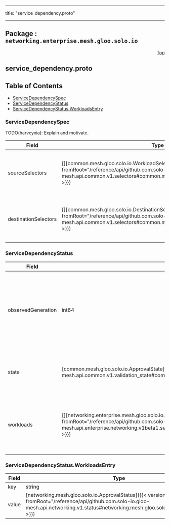 
---

title: "service_dependency.proto"

---

## Package : `networking.enterprise.mesh.gloo.solo.io`



<a name="top"></a>

<a name="API Reference for service_dependency.proto"></a>
<p align="right"><a href="#top">Top</a></p>

## service_dependency.proto


## Table of Contents
  - [ServiceDependencySpec](#networking.enterprise.mesh.gloo.solo.io.ServiceDependencySpec)
  - [ServiceDependencyStatus](#networking.enterprise.mesh.gloo.solo.io.ServiceDependencyStatus)
  - [ServiceDependencyStatus.WorkloadsEntry](#networking.enterprise.mesh.gloo.solo.io.ServiceDependencyStatus.WorkloadsEntry)







<a name="networking.enterprise.mesh.gloo.solo.io.ServiceDependencySpec"></a>

### ServiceDependencySpec
TODO(harveyxia): Explain and motivate.


| Field | Type | Label | Description |
| ----- | ---- | ----- | ----------- |
| sourceSelectors | [][common.mesh.gloo.solo.io.WorkloadSelector]({{< versioned_link_path fromRoot="/reference/api/github.com.solo-io.gloo-mesh.api.common.v1.selectors#common.mesh.gloo.solo.io.WorkloadSelector" >}}) | repeated | Select the traffic sources (i.e. Workloads) for this network ServiceDependency. If omitted, selects all Workloads. |
  | destinationSelectors | [][common.mesh.gloo.solo.io.DestinationSelector]({{< versioned_link_path fromRoot="/reference/api/github.com.solo-io.gloo-mesh.api.common.v1.selectors#common.mesh.gloo.solo.io.DestinationSelector" >}}) | repeated | Select the traffic targets (i.e. Destination) for this network ServiceDependency. If omitted, selects all Destinations. |
  





<a name="networking.enterprise.mesh.gloo.solo.io.ServiceDependencyStatus"></a>

### ServiceDependencyStatus



| Field | Type | Label | Description |
| ----- | ---- | ----- | ----------- |
| observedGeneration | int64 |  | The most recent generation observed in the the ServiceDependency metadata. If the observedGeneration does not match `metadata.generation`, Gloo Mesh has not processed the most recent version of this resource. |
  | state | [common.mesh.gloo.solo.io.ApprovalState]({{< versioned_link_path fromRoot="/reference/api/github.com.solo-io.gloo-mesh.api.common.v1.validation_state#common.mesh.gloo.solo.io.ApprovalState" >}}) |  | The state of the overall resource, will only show accepted if it has been successfully applied to all exported to Meshes. |
  | workloads | [][networking.enterprise.mesh.gloo.solo.io.ServiceDependencyStatus.WorkloadsEntry]({{< versioned_link_path fromRoot="/reference/api/github.com.solo-io.gloo-mesh.api.enterprise.networking.v1beta1.service_dependency#networking.enterprise.mesh.gloo.solo.io.ServiceDependencyStatus.WorkloadsEntry" >}}) | repeated | The status of the ServiceDependency for each selected Workload. A ServiceDependency may have different statuses for each Workload it applies to. |
  





<a name="networking.enterprise.mesh.gloo.solo.io.ServiceDependencyStatus.WorkloadsEntry"></a>

### ServiceDependencyStatus.WorkloadsEntry



| Field | Type | Label | Description |
| ----- | ---- | ----- | ----------- |
| key | string |  |  |
  | value | [networking.mesh.gloo.solo.io.ApprovalStatus]({{< versioned_link_path fromRoot="/reference/api/github.com.solo-io.gloo-mesh.api.networking.v1.status#networking.mesh.gloo.solo.io.ApprovalStatus" >}}) |  |  |
  




 <!-- end messages -->

 <!-- end enums -->

 <!-- end HasExtensions -->

 <!-- end services -->

